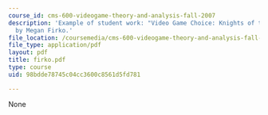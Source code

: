 ```yaml
---
course_id: cms-600-videogame-theory-and-analysis-fall-2007
description: 'Example of student work: "Video Game Choice: Knights of the Old Republic"
  by Megan Firko.'
file_location: /coursemedia/cms-600-videogame-theory-and-analysis-fall-2007/98bdde78745c04cc3600c8561d5fd781_firko.pdf
file_type: application/pdf
layout: pdf
title: firko.pdf
type: course
uid: 98bdde78745c04cc3600c8561d5fd781

---
```

None
